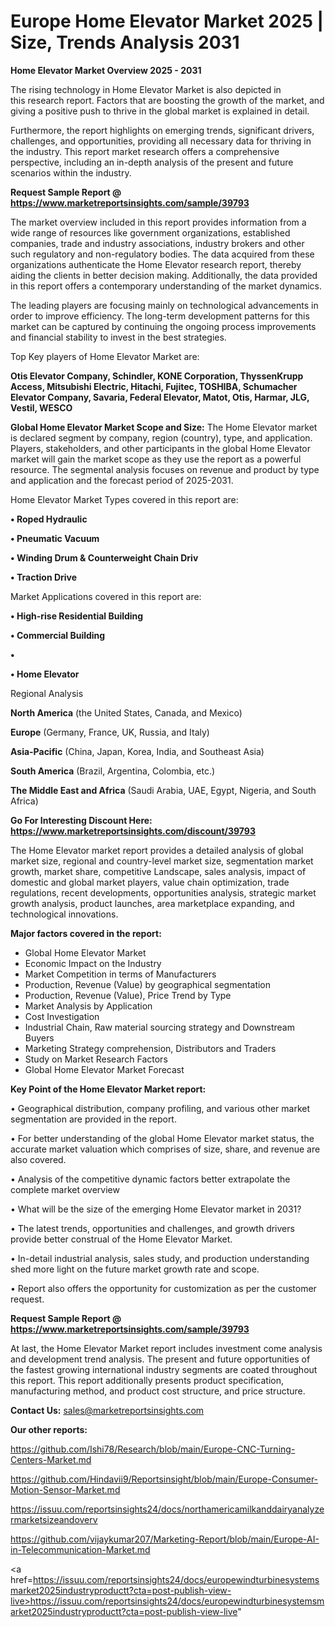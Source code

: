 # Europe Home Elevator Market 2025 | Size, Trends Analysis 2031

<Strong> Home Elevator Market Overview 2025 - 2031</strong>

The rising technology in Home Elevator Market is also depicted in this research report. Factors that are boosting the growth of the market, and giving a positive push to thrive in the global market is explained in detail.

Furthermore, the report highlights on emerging trends, significant drivers, challenges, and opportunities, providing all necessary data for thriving in the industry. This report market research offers a comprehensive perspective, including an in-depth analysis of the present and future scenarios within the industry.

<strong>Request Sample Report @ <a href=https://www.marketreportsinsights.com/sample/39793>https://www.marketreportsinsights.com/sample/39793</a></strong>

The market overview included in this report provides information from a wide range of resources like government organizations, established companies, trade and industry associations, industry brokers and other such regulatory and non-regulatory bodies. The data acquired from these organizations authenticate the Home Elevator research report, thereby aiding the clients in better decision making. Additionally, the data provided in this report offers a contemporary understanding of the market dynamics.

The leading players are focusing mainly on technological advancements in order to improve efficiency. The long-term development patterns for this market can be captured by continuing the ongoing process improvements and financial stability to invest in the best strategies.

Top Key players of Home Elevator Market are:

<strong>Otis Elevator Company, Schindler, KONE Corporation, ThyssenKrupp Access, Mitsubishi Electric, Hitachi, Fujitec, TOSHIBA, Schumacher Elevator Company, Savaria, Federal Elevator, Matot, Otis, Harmar, JLG, Vestil, WESCO</strong>

<strong><b>Global Home Elevator Market Scope and Size:</b></strong>
The Home Elevator market is declared segment by company, region (country), type, and application. Players, stakeholders, and other participants in the global Home Elevator market will gain the market scope as they use the report as a powerful resource. The segmental analysis focuses on revenue and product by type and application and the forecast period of 2025-2031.

Home Elevator Market Types covered in this report are:

<strong>•  Roped Hydraulic

•  Pneumatic Vacuum

•  Winding Drum & Counterweight Chain Driv

•  Traction Drive</strong>

Market Applications covered in this report are:

<strong>•  High-rise Residential Building

•  Commercial Building

•  

•  Home Elevator</strong> 

Regional Analysis

<strong>North America</strong> (the United States, Canada, and Mexico)

<strong>Europe</strong> (Germany, France, UK, Russia, and Italy)

<strong>Asia-Pacific</strong> (China, Japan, Korea, India, and Southeast Asia)

<strong>South America</strong> (Brazil, Argentina, Colombia, etc.)

<strong>The Middle East and Africa</strong> (Saudi Arabia, UAE, Egypt, Nigeria, and South Africa)

<strong>Go For Interesting Discount Here: <a href=https://www.marketreportsinsights.com/discount/39793>https://www.marketreportsinsights.com/discount/39793</a></strong>

The Home Elevator market report provides a detailed analysis of global market size, regional and country-level market size, segmentation market growth, market share, competitive Landscape, sales analysis, impact of domestic and global market players, value chain optimization, trade regulations, recent developments, opportunities analysis, strategic market growth analysis, product launches, area marketplace expanding, and technological innovations.

<strong><b>Major factors covered in the report:</b></strong>
<ul>
  <li>Global Home Elevator Market </li>
  <li>Economic Impact on the Industry</li>
  <li>Market Competition in terms of Manufacturers</li>
  <li>Production, Revenue (Value) by geographical segmentation</li>
  <li>Production, Revenue (Value), Price Trend by Type</li>
  <li>Market Analysis by Application</li>
  <li>Cost Investigation</li>
  <li>Industrial Chain, Raw material sourcing strategy and Downstream Buyers</li>
  <li>Marketing Strategy comprehension, Distributors and Traders</li>
  <li>Study on Market Research Factors</li>
  <li>Global Home Elevator Market Forecast</li>
</ul>

<strong><b>Key Point of the Home Elevator Market report:</b></strong>

• Geographical distribution, company profiling, and various other market segmentation are provided in the report.

• For better understanding of the global Home Elevator market status, the accurate market valuation which comprises of size, share, and revenue are also covered.

• Analysis of the competitive dynamic factors better extrapolate the complete market overview

• What will be the size of the emerging Home Elevator market in 2031?

• The latest trends, opportunities and challenges, and growth drivers provide better construal of the Home Elevator Market.

• In-detail industrial analysis, sales study, and production understanding shed more light on the future market growth rate and scope.

• Report also offers the opportunity for customization as per the customer request.

<strong>Request Sample Report @ <a href=https://www.marketreportsinsights.com/sample/39793>https://www.marketreportsinsights.com/sample/39793</a></strong>

At last, the Home Elevator Market report includes investment come analysis and development trend analysis. The present and future opportunities of the fastest growing international industry segments are coated throughout this report. This report additionally presents product specification, manufacturing method, and product cost structure, and price structure.

<strong>Contact Us:</strong>
sales@marketreportsinsights.com

<strong>Our other reports:</strong>

<a href=https://github.com/Ishi78/Research/blob/main/Europe-CNC-Turning-Centers-Market.md>https://github.com/Ishi78/Research/blob/main/Europe-CNC-Turning-Centers-Market.md</a>

<a href=https://github.com/Hindavii9/Reportsinsight/blob/main/Europe-Consumer-Motion-Sensor-Market.md>https://github.com/Hindavii9/Reportsinsight/blob/main/Europe-Consumer-Motion-Sensor-Market.md</a>

<a href=https://issuu.com/reportsinsights24/docs/northamericamilkanddairyanalyzermarketsizeandoverv>https://issuu.com/reportsinsights24/docs/northamericamilkanddairyanalyzermarketsizeandoverv</a>

<a href=https://github.com/vijaykumar207/Marketing-Report/blob/main/Europe-AI-in-Telecommunication-Market.md>https://github.com/vijaykumar207/Marketing-Report/blob/main/Europe-AI-in-Telecommunication-Market.md</a>

<a href=https://issuu.com/reportsinsights24/docs/europewindturbinesystemsmarket2025industryproductt?cta=post-publish-view-live>https://issuu.com/reportsinsights24/docs/europewindturbinesystemsmarket2025industryproductt?cta=post-publish-view-live</a>"
